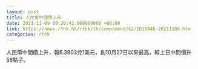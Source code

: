 ```yaml
---
layout: post
title: 人民幣中間價上升
date: 2021-11-09 09:20:42.000000000 +08:00
link: https://news.rthk.hk/rthk/ch/component/k2/1618946-20211109.htm
categories: rthk
---
```


人民幣中間價上升，報6.3903兌1美元，創10月27日以來最高，較上日中間價升56點子。
